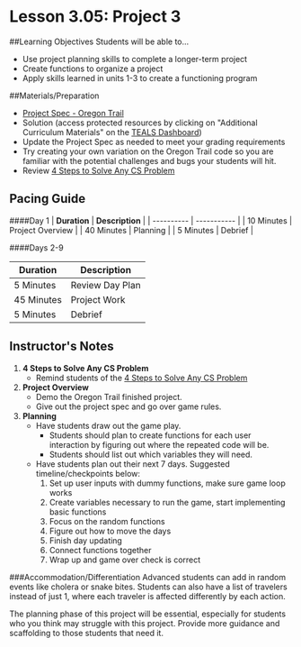 # Lesson 3.05: Project 3

##Learning Objectives
Students will be able to... 
* Use project planning skills to complete a longer-term project
* Create functions to organize a project
* Apply skills learned in units 1-3 to create a functioning program

##Materials/Preparation
* [Project Spec - Oregon Trail]
* Solution (access protected resources by clicking on "Additional Curriculum Materials" on the [TEALS Dashboard](https://www.tealsk12.org/dashboard/))
* Update the Project Spec as needed to meet your grading requirements
* Try creating your own variation on the Oregon Trail code so you are familiar with the potential challenges and bugs your students will hit. 
* Review [4 Steps to Solve Any CS Problem]

## Pacing Guide
####Day 1
| **Duration**   | **Description** |
| ---------- | ----------- |
| 10 Minutes | Project Overview      |
| 40 Minutes | Planning    |
| 5 Minutes | Debrief  |

####Days 2-9

|**Duration** |**Description**             |
|--|--|
| 5 Minutes  | Review Day Plan    | 
| 45 Minutes | Project Work|
| 5 Minutes | Debrief    |

## Instructor's Notes
1. **4 Steps to Solve Any CS Problem**
    * Remind students of the [4 Steps to Solve Any CS Problem]
2. **Project Overview**
    * Demo the Oregon Trail finished project.
    * Give out the project spec and go over game rules.
3. **Planning**
    * Have students draw out the game play. 
        * Students should plan to create functions for each user interaction by figuring out where the repeated code will be. 
        * Students should list out which variables they will need.
    * Have students plan out their next 7 days. Suggested timeline/checkpoints below: 
    	1. Set up user inputs with dummy functions, make sure game loop works
    	2. Create variables necessary to run the game, start implementing basic functions
    	3. Focus on the random functions
    	4. Figure out how to move the days
    	5. Finish day updating 
    	6. Connect functions together
    	7. Wrap up and game over check is correct

###Accommodation/Differentiation
Advanced students can add in random events like cholera or snake bites. Students can also have a list of travelers instead of just 1, where each traveler is affected differently by each action.

The planning phase of this project will be essential, especially for students who you think may struggle with this project. Provide more guidance and scaffolding to those students that need it. 
    
[Project Spec - Oregon Trail]:project.md 
[Oregon Trail - Example Code]:oregon_trail.py
[TEALS Dashboard]:http:/www.tealsk12.org/dashboard
[4 Steps to Solve Any CS Problem]:https://github.com/TEALS-IntroCS/2nd-semester-introduction-to-computer-science-principles/raw/master/units/4%20Steps%20to%20Solve%20Any%20CS%20Problem.pdf
